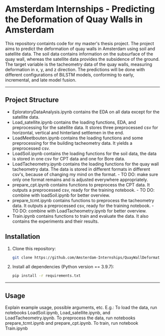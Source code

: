 # Amsterdam Internships - Predicting the Deformation of Quay Walls in Amsterdam

This repository containts code for my master's thesis project. The project aims to predict the deformation of quay walls in Amsterdam using soil and satellite data. The soil data contains information on the subsurface of the quay wall, whereas the satellite data provides the subsidence of the ground. The target variable is the tacheometry data of the quay walls, measuring deformation in x, y, and z direction. The predictions will be done with different configurations of BiLSTM models, conforming to early, incremental, and late model fusion.

---

## Project Structure

- EploratoryDataAnalysis.ipynb contains the EDA on all data except for the satellite data.
- Load_satellite.ipynb contains the loading functions, EDA, and preprocessing for the satellite data. It stores three preprocessed csv for horizontal, vertical and hinterland settlemen in the end.
- LoadMeetbouten.ipynb contains the loading functions and some preprocessing for the building tacheometry data. It yields a preprocessed csv.
- LoadSoil.ipynb contains the loading functions for the soil data, the data is stored in one csv for CPT data and one for Bore data.
- LoadTacheometry.ipynb contains the loading functions for the quay wall tacheometry data. The data is stored in different formats in different csv's, because of changing my mind on the format. - TO DO: make sure only one format remains and is adjusted everywhere appropriately.
- prepare_cpt.ipynb contains functions to preprocess the CPT data. It outputs a preprocessed csv, ready for the training notebook. - TO DO: combine with loadSoil.ipynb for better overview.
- prepare_tcmt.ipynb contains functions to preprocess the tacheometry data. It outputs a preprocessed csv, ready for the training notebook. - TO DO: combine with LoadTacheometry.ipynb for better overview.
- Train.ipynb contains functions to train and evaluate the data. It also contains the experiments and their results.

## Installation

1) Clone this repository:
    ```bash
    git clone https://github.com/Amsterdam-Internships/QuayWallDeformation/
    ```
2) Install all dependencies (Python version == 3.9.7):
    ```bash
    pip install -r requirements.txt
    ```
---

## Usage

Explain example usage, possible arguments, etc. E.g.:
To load the data, run notebooks LoadSoil.ipynb, Load_satellite.ipynb, and LoadTacheometry.ipynb.
To preprocess the data, run notebooks prepare_tcmt.ipynb and prepare_cpt.ipynb.
To train, run notebook Train.ipynb
